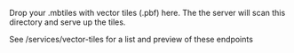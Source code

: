 Drop your .mbtiles with vector tiles (.pbf) here.
The the server will scan this directory and serve up the tiles.

See /services/vector-tiles for a list and preview of these endpoints


